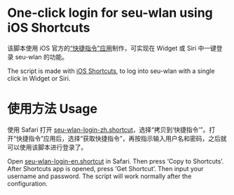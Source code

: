 # One-click login for seu-wlan using iOS Shortcuts

该脚本使用 iOS 官方的[“快捷指令”应用](https://itunes.apple.com/us/app/id915249334?at=10l64N)制作，可实现在 Widget 或 Siri 中一键登录 seu-wlan 的功能。

The script is made with [iOS Shortcuts](https://itunes.apple.com/us/app/id915249334?at=10l64N), to log into seu-wlan with a single click in Widget or Siri.

# 使用方法 Usage

使用 Safari 打开 [seu-wlan-login-zh.shortcut](https://github.com/NN708/seu-wlan-Login-iOS-Shortcuts/blob/master/seu-wlan-login-zh.shortcut?raw=true)，选择“拷贝到‘快捷指令’”。打开“快捷指令”应用后，选择“获取快捷指令”，再按指示输入用户名和密码，之后就可以使用该脚本进行登录了。

Open [seu-wlan-login-en.shortcut](https://github.com/NN708/seu-wlan-Login-iOS-Shortcuts/blob/master/seu-wlan-login-en.shortcut?raw=true) in Safari. Then press ‘Copy to Shortcuts’. After Shortcuts app is opened, press ‘Get Shortcut’. Then input your username and password. The script will work normally after the configuration.